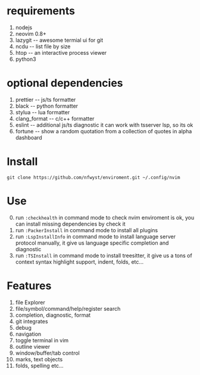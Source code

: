 # requirements
1. nodejs
2. neovim 0.8+
3. lazygit -- awesome termial ui for git
4. ncdu -- list file by size
5. htop -- an interactive process viewer
6. python3

# optional dependencies
1. prettier -- js/ts formatter
2. black -- python formatter
3. stylua -- lua formatter
4. clang_format -- c/c++ formatter
5. eslint -- additional js/ts diagnostic it can work with tsserver lsp,  so its ok
6. fortune -- show a random quotation from a collection of quotes in alpha dashboard

# Install

```shell
git clone https://github.com/nfwyst/enviroment.git ~/.config/nvim
```

# Use

0. run `:checkhealth` in command mode to check nvim enviroment is ok, you can install missing dependencies by check it
1. run `:PackerInstall` in command mode to install all plugins
2. run `:LspInstallInfo` in command mode to install language server protocol manually, it give us language specific completion and diagnostic
3. run `:TSInstall` in command mode to install treesitter, it give us a tons of context syntax highlight support, indent, folds, etc...

# Features

1. file Explorer
2. file/symbol/command/help/register search
3. completion, diagnostic, format
4. git integrates
5. debug
6. navigation
7. toggle terminal in vim
8. outline viewer
9. window/buffer/tab control
10. marks, text objects
11. folds, spelling etc...
